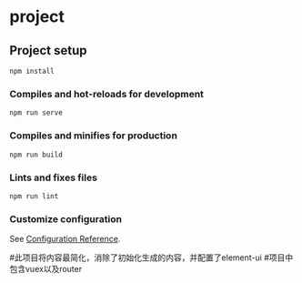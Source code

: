 # project

## Project setup
```
npm install
```

### Compiles and hot-reloads for development
```
npm run serve
```

### Compiles and minifies for production
```
npm run build
```

### Lints and fixes files
```
npm run lint
```

### Customize configuration
See [Configuration Reference](https://cli.vuejs.org/config/).

#此项目将内容最简化，消除了初始化生成的内容，并配置了element-ui
#项目中包含vuex以及router
